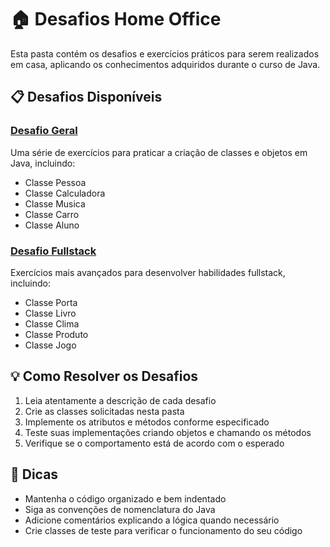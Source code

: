 # 🏠 Desafios Home Office

Esta pasta contém os desafios e exercícios práticos para serem realizados em casa, aplicando os conhecimentos adquiridos durante o curso de Java.

## 📋 Desafios Disponíveis

### [Desafio Geral](./Desafio.md)
Uma série de exercícios para praticar a criação de classes e objetos em Java, incluindo:
- Classe Pessoa
- Classe Calculadora
- Classe Musica
- Classe Carro
- Classe Aluno

### [Desafio Fullstack](./desafioFullstack.md)
Exercícios mais avançados para desenvolver habilidades fullstack, incluindo:
- Classe Porta
- Classe Livro
- Classe Clima
- Classe Produto
- Classe Jogo

## 💡 Como Resolver os Desafios

1. Leia atentamente a descrição de cada desafio
2. Crie as classes solicitadas nesta pasta
3. Implemente os atributos e métodos conforme especificado
4. Teste suas implementações criando objetos e chamando os métodos
5. Verifique se o comportamento está de acordo com o esperado

## 📝 Dicas

- Mantenha o código organizado e bem indentado
- Siga as convenções de nomenclatura do Java
- Adicione comentários explicando a lógica quando necessário
- Crie classes de teste para verificar o funcionamento do seu código
